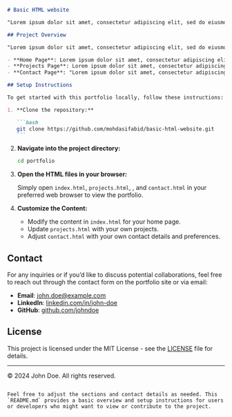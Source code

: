 ````markdown
# Basic HTML website

"Lorem ipsum dolor sit amet, consectetur adipiscing elit, sed do eiusmod tempor incididunt ut labore et dolore magna aliqua.

## Project Overview

"Lorem ipsum dolor sit amet, consectetur adipiscing elit, sed do eiusmod tempor incididunt ut labore et dolore magna aliqua.

- **Home Page**: Lorem ipsum dolor sit amet, consectetur adipiscing elit, sed do eiusmod tempor incididunt ut labore et dolore magna aliqua.
- **Projects Page**: Lorem ipsum dolor sit amet, consectetur adipiscing elit, sed do eiusmod tempor incididunt ut labore et dolore magna aliqua.
- **Contact Page**: "Lorem ipsum dolor sit amet, consectetur adipiscing elit, sed do eiusmod tempor incididunt ut labore et dolore magna aliqua.

## Setup Instructions

To get started with this portfolio locally, follow these instructions:

1. **Clone the repository:**

   ```bash
   git clone https://github.com/mohdasifabid/basic-html-website.git
   ```
````

2. **Navigate into the project directory:**

   ```bash
   cd portfolio
   ```

3. **Open the HTML files in your browser:**

   Simply open `index.html`, `projects.html`, , and `contact.html` in your preferred web browser to view the portfolio.

4. **Customize the Content:**

   - Modify the content in `index.html` for your home page.
   - Update `projects.html` with your own projects.
   - Adjust `contact.html` with your own contact details and preferences.

## Contact

For any inquiries or if you’d like to discuss potential collaborations, feel free to reach out through the contact form on the portfolio site or via email:

- **Email**: [john.doe@example.com](mailto:john.doe@example.com)
- **LinkedIn**: [linkedin.com/in/john-doe](https://www.linkedin.com/in/mohdasifdev)
- **GitHub**: [github.com/johndoe](https://github.com/mohdasifabid)

## License

This project is licensed under the MIT License - see the [LICENSE](LICENSE) file for details.

---

© 2024 John Doe. All rights reserved.

```

Feel free to adjust the sections and contact details as needed. This `README.md` provides a basic overview and setup instructions for users or developers who might want to view or contribute to the project.
```
